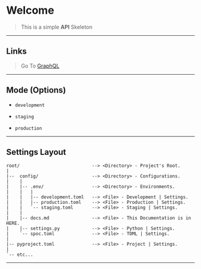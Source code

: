 # Welcome

> This is a simple **API** Skeleton

---

## Links

> Go To [GraphQL](/graphql)

---

## Mode (Options)

- `development`

- `staging`

- `production`

---

## Settings Layout

```text
root/                           --> <Directory> - Project's Root.
|
|--  config/                    --> <Directory> - Configurations.
|    |
|    |-- .env/                  --> <Directory> - Environments.
|    |   |
|    |   |-- development.toml   --> <File> - Development | Settings.
|    |   |-- production.toml    --> <File> - Production | Settings.
|    |   `-- staging.toml       --> <File> - Staging | Settings.
|    |
|    |-- docs.md                --> <File> - This Documentation is in HERE.
|    |-- settings.py            --> <File> - Python | Settings.
|    `-- spoc.toml              --> <File> - TOML | Settings.
|
|-- pyproject.toml              --> <File> - Project | Settings.
|
`-- etc...
```

---
